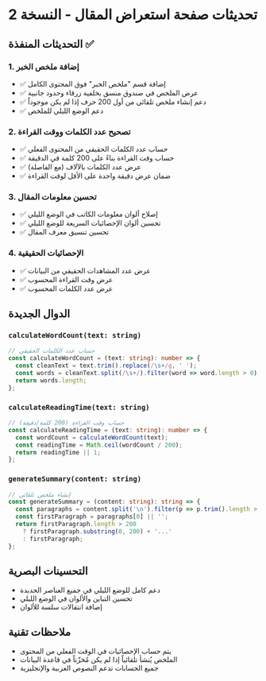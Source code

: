 # تحديثات صفحة استعراض المقال - النسخة 2

## التحديثات المنفذة ✅

### 1. إضافة ملخص الخبر
- ✅ إضافة قسم "ملخص الخبر" فوق المحتوى الكامل
- ✅ عرض الملخص في صندوق منسق بخلفية زرقاء وحدود جانبية
- ✅ دعم إنشاء ملخص تلقائي من أول 200 حرف إذا لم يكن موجوداً
- ✅ دعم الوضع الليلي للملخص

### 2. تصحيح عدد الكلمات ووقت القراءة
- ✅ حساب عدد الكلمات الحقيقي من المحتوى الفعلي
- ✅ حساب وقت القراءة بناءً على 200 كلمة في الدقيقة
- ✅ عرض عدد الكلمات بالآلاف (مع الفاصلة)
- ✅ ضمان عرض دقيقة واحدة على الأقل لوقت القراءة

### 3. تحسين معلومات المقال
- ✅ إصلاح ألوان معلومات الكاتب في الوضع الليلي
- ✅ تحسين ألوان الإحصائيات السريعة للوضع الليلي
- ✅ تحسين تنسيق معرف المقال

### 4. الإحصائيات الحقيقية
- ✅ عرض عدد المشاهدات الحقيقي من البيانات
- ✅ عرض وقت القراءة المحسوب
- ✅ عرض عدد الكلمات المحسوب

## الدوال الجديدة

### `calculateWordCount(text: string)`
```typescript
// حساب عدد الكلمات الحقيقي
const calculateWordCount = (text: string): number => {
  const cleanText = text.trim().replace(/\s+/g, ' ');
  const words = cleanText.split(/\s+/).filter(word => word.length > 0);
  return words.length;
};
```

### `calculateReadingTime(text: string)`
```typescript
// حساب وقت القراءة (200 كلمة/دقيقة)
const calculateReadingTime = (text: string): number => {
  const wordCount = calculateWordCount(text);
  const readingTime = Math.ceil(wordCount / 200);
  return readingTime || 1;
};
```

### `generateSummary(content: string)`
```typescript
// إنشاء ملخص تلقائي
const generateSummary = (content: string): string => {
  const paragraphs = content.split('\n').filter(p => p.trim().length > 0);
  const firstParagraph = paragraphs[0] || '';
  return firstParagraph.length > 200 
    ? firstParagraph.substring(0, 200) + '...' 
    : firstParagraph;
};
```

## التحسينات البصرية
- دعم كامل للوضع الليلي في جميع العناصر الجديدة
- تحسين التباين والألوان في الوضع الليلي
- إضافة انتقالات سلسة للألوان

## ملاحظات تقنية
- يتم حساب الإحصائيات في الوقت الفعلي من المحتوى
- الملخص يُنشأ تلقائياً إذا لم يكن مُخزّناً في قاعدة البيانات
- جميع الحسابات تدعم النصوص العربية والإنجليزية 
